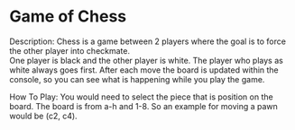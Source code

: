 # Game of Chess

Description: Chess is a game between 2 players where the goal is to force the other player into checkmate.  
One player is black and the other player is white.  The player who plays as white always goes first.  After each move the board is updated within the console, so you can see what is happening while you play the game.

How To Play: You would need to select the piece that is position on the board.  The board is from a-h and 1-8.  So an example for moving a pawn would be (c2, c4).